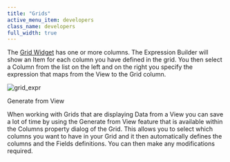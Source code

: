 ```yaml
---
title: "Grids"
active_menu_item: developers
class_name: developers
full_width: true
---
```



The [Grid Widget](../../../../../widget-properties-events/advanced/grid.htm) has one or more columns. The Expression Builder will show an Item for each column you have defined in the grid. You then select a Column from the list on the left and on the right you specify the expression that maps from the View to the Grid column.

![grid\_expr](/img/docs/grid_expr.zoom82.png)

Generate from View

When working with Grids that are displaying Data from a View you can save a lot of time by using the Generate from View feature that is available within the Columns property dialog of the Grid. This allows you to select which columns you want to have in your Grid and it then automatically defines the columns and the Fields definitions. You can then make any modifications required.

